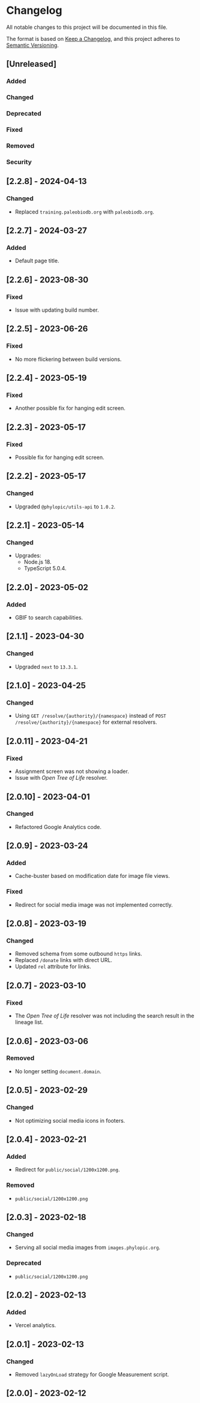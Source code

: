 # Changelog

All notable changes to this project will be documented in this file.

The format is based on [Keep a Changelog](https://keepachangelog.com/en/1.0.0/),
and this project adheres to [Semantic Versioning](https://semver.org/spec/v2.0.0.html).

## [Unreleased]

### Added

### Changed

### Deprecated

### Fixed

### Removed

### Security

## [2.2.8] - 2024-04-13

### Changed

-   Replaced `training.paleobiodb.org` with `paleobiodb.org`.

## [2.2.7] - 2024-03-27

### Added

-   Default page title.

## [2.2.6] - 2023-08-30

### Fixed

-   Issue with updating build number.

## [2.2.5] - 2023-06-26

### Fixed

-   No more flickering between build versions.

## [2.2.4] - 2023-05-19

### Fixed

-   Another possible fix for hanging edit screen.

## [2.2.3] - 2023-05-17

### Fixed

-   Possible fix for hanging edit screen.

## [2.2.2] - 2023-05-17

### Changed

-   Upgraded `@phylopic/utils-api` to `1.0.2`.

## [2.2.1] - 2023-05-14

### Changed

-   Upgrades:
    -   Node.js 18.
    -   TypeScript 5.0.4.

## [2.2.0] - 2023-05-02

### Added

-   GBIF to search capabilities.

## [2.1.1] - 2023-04-30

### Changed

-   Upgraded `next` to `13.3.1`.

## [2.1.0] - 2023-04-25

### Changed

-   Using `GET /resolve/{authority}/{namespace}` instead of `POST /resolve/{authority}/{namespace}` for external resolvers.

## [2.0.11] - 2023-04-21

### Fixed

-   Assignment screen was not showing a loader.
-   Issue with _Open Tree of Life_ resolver.

## [2.0.10] - 2023-04-01

### Changed

-   Refactored Google Analytics code.

## [2.0.9] - 2023-03-24

### Added

-   Cache-buster based on modification date for image file views.

### Fixed

-   Redirect for social media image was not implemented correctly.

## [2.0.8] - 2023-03-19

### Changed

-   Removed schema from some outbound `https` links.
-   Replaced `/donate` links with direct URL.
-   Updated `rel` attribute for links.

## [2.0.7] - 2023-03-10

### Fixed

-   The _Open Tree of Life_ resolver was not including the search result in the lineage list.

## [2.0.6] - 2023-03-06

### Removed

-   No longer setting `document.domain`.

## [2.0.5] - 2023-02-29

### Changed

-   Not optimizing social media icons in footers.

## [2.0.4] - 2023-02-21

### Added

-   Redirect for `public/social/1200x1200.png`.

### Removed

-   `public/social/1200x1200.png`

## [2.0.3] - 2023-02-18

### Changed

-   Serving all social media images from `images.phylopic.org`.

### Deprecated

-   `public/social/1200x1200.png`

## [2.0.2] - 2023-02-13

### Added

-   Vercel analytics.

## [2.0.1] - 2023-02-13

### Changed

-   Removed `lazyOnLoad` strategy for Google Measurement script.

## [2.0.0] - 2023-02-12

